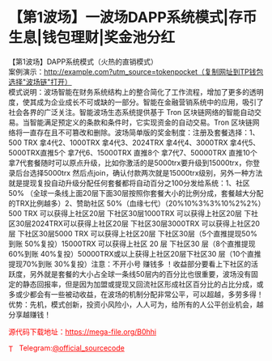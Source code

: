 # 【第1波场】一波场DAPP系统模式|存币生息|钱包理财|奖金池分红

【第1波场】DAPP系统模式（火热的直销模式）<br>案例演示：http://example.com?utm_source=tokenpocket（复制网址到TP钱包选择"波场链"打开）<br>模式说明：波场智能在财务系统结构上的整合简化了工作流程，增加了更多的透明度，使其成为企业成长不可或缺的一部分。智能在金融营销系统中的应用，吸引了社会各界的广泛关注。智能波场生态系统提供基于 Tron 区块链网络的智能自动交易。当智能满足预定义的条款和条件时，它实现资金的自动交易。Tron 区块链网络将一直存在且不可篡改和删除。波场简单版的奖金制度：注册及套餐选择：1、500 TRX  拿4代2、1000TRX 拿4代3、2024TRX 拿4代4、3000TRX 拿4代5、5000TRX直推5个 拿7代6、15000TRX 直推8个 拿7代7、50000TRX 直推10个 拿7代️套餐随时可以原点升级，比如你激活的是5000trx要升级到15000trx，你登录后台选择5000trx 然后点join，确认付款两次就是15000trx级别，另外一种方法就是提现复投自动升级分配任何套餐都将自动百分之100分发给系统：1、社区 50% （全球一条线上面20层下面30层按照你套餐大小的比例分成，套餐越大分配的TRX比例越多）2、赞助社区 50%（血缘七代）（20%10%3%3%10%2%2%）500 TRX 可以获得上社区20层 下社区30层1000TRX 可以获得上社区20层 下社区30层2024TRX可以获得上社区20层 下社区30层3000TRX 可以获得上社区20层 下社区30层5000 TRX 可以获得上社区20层 下社区30层（5个直推️提现50%到账 50%复投）15000TRX 可以获得上社区 20 层 下社区30 层（8个直推️提现60%到账 40%复投）50000TRX或以上获得上社区20层下社区30 层（10个直推️提现70%到账 30%复投）注意️：不开小号 赚钱多 ！收益部分要看上下社区的活跃度，另外就是套餐的大小占全球一条线50层内的百分比也很重要，波场没有固定的静态回报率，但是因为加盟或提现又回流社区形成社区百分比的占比分成，或多或少都会有一些被动收益，在波场的机制分配非常公平，可以超越，多劳多得！优势：先机，模式创新，投资小风险小，人人可为，给所有的人公平创业机会，越分享越赚钱！<br>


<p style="color: red;">源代码下载地址：<a href="https://mega-file.org/B0hhi" style="color: red;">https://mega-file.org/B0hhi</a></p><p style="color: red;"><img src="https://cdn-icons-png.flaticon.com/512/2111/2111646.png" alt="Telegram Icon" style="width: 16px; vertical-align: middle; margin-right: 5px;">Telegram:<a href="https://t.me/official_sourcecode" style="color: red;">@official_sourcecode</a></p>